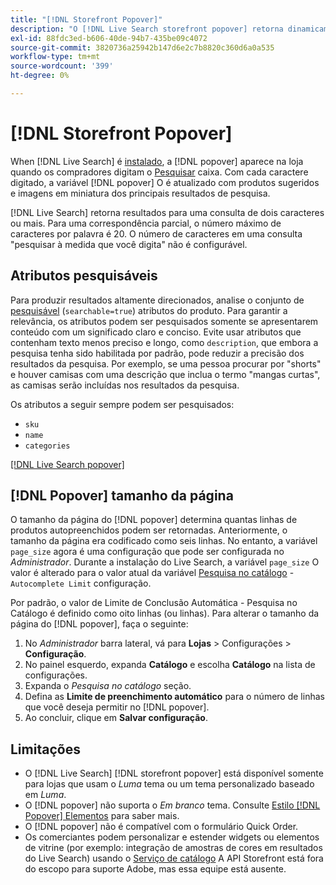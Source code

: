 ```yaml
---
title: "[!DNL Storefront Popover]"
description: "O [!DNL Live Search storefront popover] retorna dinamicamente produtos sugeridos e miniaturas."
exl-id: 88fdc3ed-b606-40de-94b7-435be09c4072
source-git-commit: 3820736a25942b147d6e2c7b8820c360d6a0a535
workflow-type: tm+mt
source-wordcount: '399'
ht-degree: 0%

---
```


# [!DNL Storefront Popover]

When [!DNL Live Search] é [instalado](install.md), a [!DNL popover] aparece na loja quando os compradores digitam o [Pesquisar](https://experienceleague.adobe.com/docs/commerce-admin/catalog/catalog/search/search.html#quick-search) caixa. Com cada caractere digitado, a variável [!DNL popover] O é atualizado com produtos sugeridos e imagens em miniatura dos principais resultados de pesquisa.

[!DNL Live Search] retorna resultados para uma consulta de dois caracteres ou mais. Para uma correspondência parcial, o número máximo de caracteres por palavra é 20. O número de caracteres em uma consulta &quot;pesquisar à medida que você digita&quot; não é configurável.

## Atributos pesquisáveis

Para produzir resultados altamente direcionados, analise o conjunto de [pesquisável](https://experienceleague.adobe.com/docs/commerce-admin/catalog/product-attributes/product-attributes.html) (`searchable=true`) atributos do produto. Para garantir a relevância, os atributos podem ser pesquisados somente se apresentarem conteúdo com um significado claro e conciso. Evite usar atributos que contenham texto menos preciso e longo, como `description`, que embora a pesquisa tenha sido habilitada por padrão, pode reduzir a precisão dos resultados da pesquisa. Por exemplo, se uma pessoa procurar por &quot;shorts&quot; e houver camisas com uma descrição que inclua o termo &quot;mangas curtas&quot;, as camisas serão incluídas nos resultados da pesquisa.

Os atributos a seguir sempre podem ser pesquisados:

* `sku`
* `name`
* `categories`

[[!DNL Live Search popover]](assets/storefront-search-as-you-type.png)

## [!DNL Popover] tamanho da página

O tamanho da página do [!DNL popover] determina quantas linhas de produtos autopreenchidos podem ser retornadas. Anteriormente, o tamanho da página era codificado como seis linhas. No entanto, a variável `page_size` agora é uma configuração que pode ser configurada no *Administrador*. Durante a instalação do Live Search, a variável `page_size` O valor é alterado para o valor atual da variável [Pesquisa no catálogo](https://experienceleague.adobe.com/docs/commerce-admin/config/catalog/catalog.html) - `Autocomplete Limit` configuração.

Por padrão, o valor de Limite de Conclusão Automática - Pesquisa no Catálogo é definido como oito linhas (ou linhas). Para alterar o tamanho da página do [!DNL popover], faça o seguinte:

1. No *Administrador* barra lateral, vá para **Lojas** > Configurações > **Configuração**.
1. No painel esquerdo, expanda **Catálogo** e escolha **Catálogo** na lista de configurações.
1. Expanda o *Pesquisa no catálogo* seção.
1. Defina as **Limite de preenchimento automático** para o número de linhas que você deseja permitir no [!DNL popover].
1. Ao concluir, clique em **Salvar configuração**.

## Limitações

* O [!DNL Live Search] [!DNL storefront popover] está disponível somente para lojas que usam o *Luma* tema ou um tema personalizado baseado em *Luma*.
* O [!DNL popover] não suporta o *Em branco* tema. Consulte [Estilo [!DNL Popover] Elementos](storefront-popover-styling.md) para saber mais.
* O [!DNL popover] não é compatível com o formulário Quick Order.
* Os comerciantes podem personalizar e estender widgets ou elementos de vitrine (por exemplo: integração de amostras de cores em resultados do Live Search) usando o [Serviço de catálogo](../catalog-service/overview.md) A API Storefront está fora do escopo para suporte Adobe, mas essa equipe está ausente.
